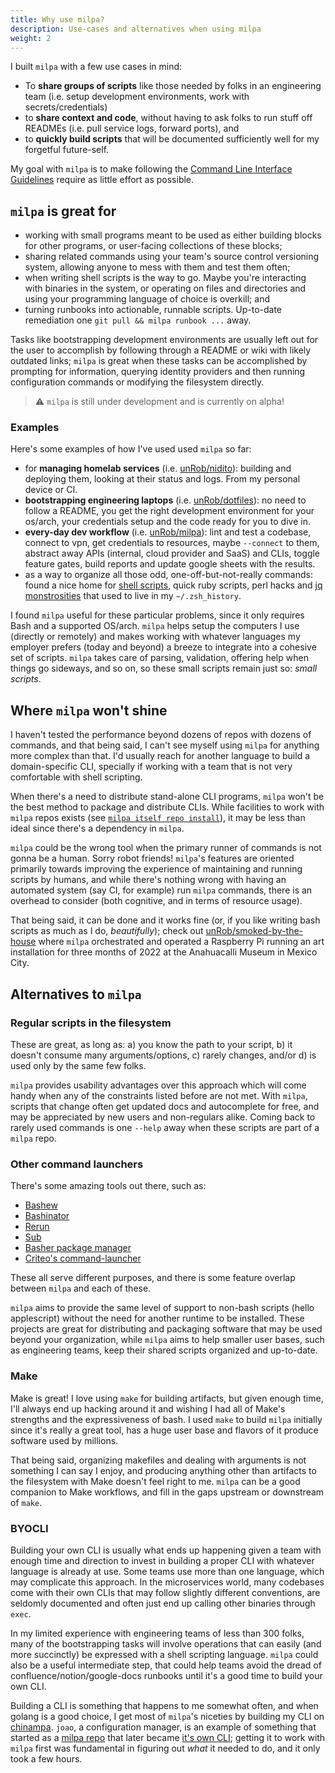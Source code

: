 ```yaml
---
title: Why use milpa?
description: Use-cases and alternatives when using milpa
weight: 2
---
```


I built `milpa` with a few use cases in mind:

- To **share groups of scripts** like those needed by folks in an engineering team (i.e. setup development environments, work with secrets/credentials)
- to **share context and code**, without having to ask folks to run stuff off READMEs (i.e. pull service logs, forward ports), and
- to **quickly build scripts** that will be documented sufficiently well for my forgetful future-self.

My goal with `milpa` is to make following the [Command Line Interface Guidelines](https://clig.dev) require as little effort as possible.


## `milpa` is great for

- working with small programs meant to be used as either building blocks for other programs, or user-facing collections of these blocks;
- sharing related commands using your team's source control versioning system, allowing anyone to mess with them and test them often;
- when writing shell scripts is the way to go. Maybe you're interacting with binaries in the system, or operating on files and directories and using your programming language of choice is overkill; and
- turning runbooks into actionable, runnable scripts. Up-to-date remediation one `git pull && milpa runbook ...` away.

Tasks like bootstrapping development environments are usually left out for the user to accomplish by following through a README or wiki with likely outdated links; `milpa` is great when these tasks can be accomplished by prompting for information, querying identity providers and then running configuration commands or modifying the filesystem directly.

> ⚠️ `milpa` is still under development and is currently on alpha!

### Examples

Here's some examples of how I've used used `milpa` so far:

- for **managing homelab services** (i.e. [unRob/nidito](https://github.com/unRob/nidito/tree/master/.milpa)): building and deploying them, looking at their status and logs. From my personal device or CI.
- **bootstrapping engineering laptops** (i.e. [unRob/dotfiles](https://github.com/unRob/dotfiles/tree/master/.milpa/commands/computar)): no need to follow a README, you get the right development environment for your os/arch, your credentials setup and the code ready for you to dive in.
- **every-day dev workflow** (i.e. [unRob/milpa](https://github.com/unRob/milpa/tree/main/repos/internal/commands/)): lint and test a codebase, connect to vpn, get credentials to resources, maybe `--connect` to them, abstract away APIs (internal, cloud provider and SaaS) and CLIs, toggle feature gates, build reports and update google sheets with the results.
- as a way to organize all those odd, one-off-but-not-really commands: found a nice home for [shell scripts](https://github.com/unRob/dotfiles/blob/master/.milpa/commands/code/todo.sh), quick ruby scripts, perl hacks and [jq monstrosities](https://github.com/unRob/dotfiles/blob/master/.milpa/commands/creds.sh) that used to live in my `~/.zsh_history`.

I found `milpa` useful for these particular problems, since it only requires Bash and a supported OS/arch. `milpa` helps setup the computers I use (directly or remotely) and makes working with whatever languages my employer prefers (today and beyond) a breeze to integrate into a cohesive set of scripts. `milpa` takes care of parsing, validation, offering help when things go sideways, and so on, so these small scripts remain just so: _small scripts_.

## Where `milpa` won't shine

I haven't tested the performance beyond dozens of repos with dozens of commands, and that being said, I can't see myself using `milpa` for anything more complex than that. I'd usually reach for another language to build a domain-specific CLI, specially if working with a team that is not very comfortable with shell scripting.

When there's a need to distribute stand-alone CLI programs, `milpa` won't be the best method to package and distribute CLIs. While facilities to work with `milpa` repos exists (see [`milpa itself repo install`](/.milpa/commands/itself/repo/install)), it may be less than ideal since there's a dependency in `milpa`.

`milpa` could be the wrong tool when the primary runner of commands is not gonna be a human. Sorry robot friends! `milpa`'s features are oriented primarily towards improving the experience of maintaining and running scripts by humans, and while there's nothing wrong with having an automated system (say CI, for example) run `milpa` commands, there is an overhead to consider (both cognitive, and in terms of resource usage).

That being said, it can be done and it works fine (or, if you like writing bash scripts as much as I do, _beautifully_); check out [unRob/smoked-by-the-house](https://github.com/unRob/smoked-by-the-house) where `milpa` orchestrated and operated a Raspberry Pi running an art installation for three months of 2022 at the Anahuacalli Museum in Mexico City.


## Alternatives to `milpa`

### Regular scripts in the filesystem

These are great, as long as: a) you know the path to your script, b) it doesn't consume many arguments/options, c) rarely changes, and/or d) is used only by the same few folks.

`milpa` provides usability advantages over this approach which will come handy when any of the constraints listed before are not met. With `milpa`, scripts that change often get updated docs and autocomplete for free, and may be appreciated by new users and non-regulars alike. Coming back to rarely used commands is one `--help` away when these scripts are part of a `milpa` repo.

### Other command launchers

There's some amazing tools out there, such as:

- [Bashew](https://github.com/pforret/bashew)
- [Bashinator](http://bashinator.org/)
- [Rerun](http://rerun.github.io/rerun/)
- [Sub](https://github.com/basecamp/sub)
- [Basher package manager](https://github.com/basherpm/basher)
- [Criteo's command-launcher](https://github.com/criteo/command-launcher)

These all serve different purposes, and there is some feature overlap between `milpa` and each of these.

`milpa` aims to provide the same level of support to non-bash scripts (hello applescript) without the need for another runtime to be installed. These projects are great for distributing and packaging software that may be used beyond your organization, while `milpa` aims to help smaller user bases, such as engineering teams, keep their shared scripts organized and up-to-date.

### Make

Make is great! I love using `make` for building artifacts, but given enough time, I'll always end up hacking around it and wishing I had all of Make's strengths and the expressiveness of bash. I used `make` to build `milpa` initially since it's really a great tool, has a huge user base and flavors of it produce software used by millions.

That being said, organizing makefiles and dealing with arguments is not something I can say I enjoy, and producing anything other than artifacts to the filesystem with Make doesn't feel right to me. `milpa` can be a good companion to Make workflows, and fill in the gaps upstream or downstream of `make`.

### BYOCLI

Building your own CLI is usually what ends up happening given a team with enough time and direction to invest in building a proper CLI with whatever language is already at use. Some teams use more than one language, which may complicate this approach. In the microservices world, many codebases come with their own CLIs that may follow slightly different conventions, are seldomly documented and often just end up calling other binaries through `exec`.

In my limited experience with engineering teams of less than 300 folks, many of the bootstrapping tasks will involve operations that can easily (and more succinctly) be expressed with a shell scripting language. `milpa` could also be a useful intermediate step, that could help teams avoid the dread of confluence/notion/google-docs runbooks until it's a good time to build your own CLI.

Building a CLI is something that happens to me somewhat often, and when golang is a good choice, I get most of `milpa`'s niceties by building my CLI on [chinampa](https://git.rob.mx/nidito/chinampa). `joao`, a configuration manager, is an example of something that started as a [milpa repo](https://github.com/unRob/nidito/tree/0812e0caf6d81dd06b740701c3e95a2aeabd86de/.milpa/commands/nidito/config) that later became [it's own CLI](https://git.rob.mx/nidito/joao); getting it to work with `milpa` first was fundamental in figuring out _what_ it needed to do, and it only took a few hours.
